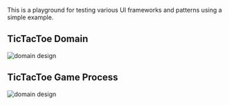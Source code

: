 This is a playground for testing various UI frameworks and patterns using a simple example.

## TicTacToe Domain

![domain design](http://www.plantuml.com/plantuml/proxy?cache=no&src=https://raw.githubusercontent.com/Gotcha7770/TicTacToe/main/Diagrams/design.puml)

## TicTacToe Game Process

![domain design](http://www.plantuml.com/plantuml/proxy?cache=no&src=https://raw.githubusercontent.com/Gotcha7770/TicTacToe/main/Diagrams/game-process.puml)
